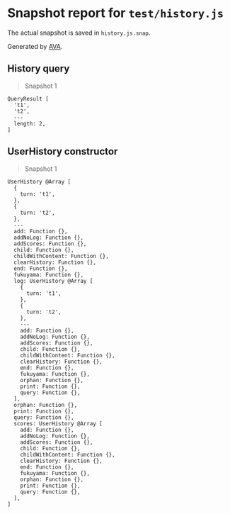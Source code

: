 # Snapshot report for `test/history.js`

The actual snapshot is saved in `history.js.snap`.

Generated by [AVA](https://ava.li).

## History query

> Snapshot 1

    QueryResult [
      't1',
      't2',
      ---
      length: 2,
    ]

## UserHistory constructor

> Snapshot 1

    UserHistory @Array [
      {
        turn: 't1',
      },
      {
        turn: 't2',
      },
      ---
      add: Function {},
      addNoLog: Function {},
      addScores: Function {},
      child: Function {},
      childWithContent: Function {},
      clearHistory: Function {},
      end: Function {},
      fukuyama: Function {},
      log: UserHistory @Array [
        {
          turn: 't1',
        },
        {
          turn: 't2',
        },
        ---
        add: Function {},
        addNoLog: Function {},
        addScores: Function {},
        child: Function {},
        childWithContent: Function {},
        clearHistory: Function {},
        end: Function {},
        fukuyama: Function {},
        orphan: Function {},
        print: Function {},
        query: Function {},
      ],
      orphan: Function {},
      print: Function {},
      query: Function {},
      scores: UserHistory @Array [
        add: Function {},
        addNoLog: Function {},
        addScores: Function {},
        child: Function {},
        childWithContent: Function {},
        clearHistory: Function {},
        end: Function {},
        fukuyama: Function {},
        orphan: Function {},
        print: Function {},
        query: Function {},
      ],
    ]
